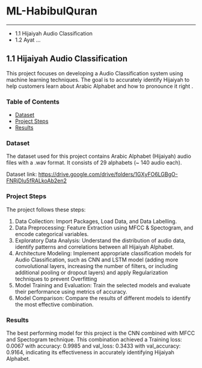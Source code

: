 # ML-HabibulQuran
----
- 1.1 Hijaiyah Audio Classification
- 1.2 Ayat ...

## 1.1 Hijaiyah Audio Classification

This project focuses on developing a Audio Classification system using machine learning techniques. The goal is to accurately identify Hijaiyah to help customers learn about Arabic Alphabet and how to pronounce it right .

### Table of Contents

- [Dataset](#dataset)
- [Project Steps](#project-steps)
- [Results](#results)

### Dataset

The dataset used for this project contains Arabic Alphabet (Hijaiyah) audio files with a .wav format. It consists of 29 alphabets (~ 140 audio each). 

Dataset link: https://drive.google.com/drive/folders/1GXyFO6LGBgO-FNRjDIu5fRALkoAb2en2

### Project Steps

The project follows these steps:

1. Data Collection: Import Packages, Load Data, and Data Labelling.
1. Data Preprocessing: Feature Extraction using MFCC & Spectogram, and encode categorical variables.
2. Exploratory Data Analysis: Understand the distribution of audio data, identify patterns and correlations between all Hijaiyah Alphabet.
3. Architecture Modeling: Implement appropriate classification models for Audio Classification, such as CNN and LSTM model (adding more convolutional layers, increasing the number of filters, or including additional pooling or dropout layers) and apply Regularization techniques to prevent Overfitting
5. Model Training and Evaluation: Train the selected models and evaluate their performance using metrics of accuracy.
6. Model Comparison: Compare the results of different models to identify the most effective combination.

### Results

The best performing model for this project is the CNN combined with MFCC and Spectogram technique. This combination achieved a Training loss: 0.0067 with accuracy: 0.9985 and val_loss: 0.3433 with val_accuracy: 0.9164, indicating its effectiveness in accurately identifying Hijaiyah Alphabet.
